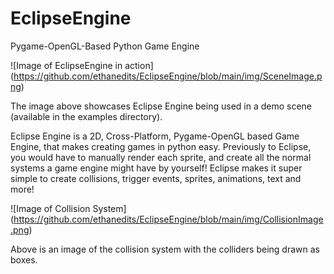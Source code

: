# EclipseEngine
Pygame-OpenGL-Based Python Game Engine

![Image of EclipseEngine in action]
(https://github.com/ethanedits/EclipseEngine/blob/main/img/SceneImage.png)

The image above showcases Eclipse Engine being used in a demo scene (available in the examples directory).

Eclipse Engine is a 2D, Cross-Platform, Pygame-OpenGL based Game Engine, that makes creating games in python easy. Previously to Eclipse, you would have to manually render each sprite, and create all the normal systems a game engine might have by yourself! Eclipse makes it super simple to create collisions, trigger events, sprites, animations, text and more!

![Image of Collision System]
(https://github.com/ethanedits/EclipseEngine/blob/main/img/CollisionImage.png)

Above is an image of the collision system with the colliders being drawn as boxes.
